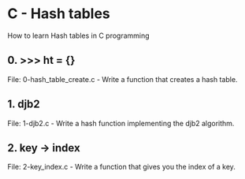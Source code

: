 # C - Hash tables
How to learn Hash tables in C programming

## 0. >>> ht = {}
File: 0-hash_table_create.c - Write a function that creates a hash table.

## 1. djb2
File: 1-djb2.c - Write a hash function implementing the djb2 algorithm.

## 2. key -> index
File: 2-key_index.c - Write a function that gives you the index of a key.